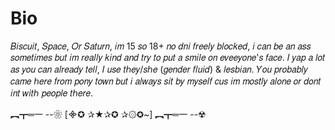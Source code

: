 # Bio
𝐵𝑖𝑠𝑐𝑢𝑖𝑡, 𝑆𝑝𝑎𝑐𝑒, 𝑂𝑟 𝑆𝑎𝑡𝑢𝑟𝑛, 𝑖𝑚 15 𝑠𝑜 18+ 𝑛𝑜 𝑑𝑛𝑖 𝑓𝑟𝑒𝑒𝑙𝑦 𝑏𝑙𝑜𝑐𝑘𝑒𝑑, 𝑖 𝑐𝑎𝑛 𝑏𝑒 𝑎𝑛 𝑎𝑠𝑠 𝑠𝑜𝑚𝑒𝑡𝑖𝑚𝑒𝑠 𝑏𝑢𝑡 𝑖𝑚 𝑟𝑒𝑎𝑙𝑙𝑦 𝑘𝑖𝑛𝑑 𝑎𝑛𝑑 𝑡𝑟𝑦 𝑡𝑜 𝑝𝑢𝑡 𝑎 𝑠𝑚𝑖𝑙𝑒 𝑜𝑛 𝑒𝑣𝑒𝑒𝑦𝑜𝑛𝑒'𝑠 𝑓𝑎𝑐𝑒. 𝐼 𝑦𝑎𝑝 𝑎 𝑙𝑜𝑡 𝑎𝑠 𝑦𝑜𝑢 𝑐𝑎𝑛 𝑎𝑙𝑟𝑒𝑎𝑑𝑦 𝑡𝑒𝑙𝑙, 𝐼 𝑢𝑠𝑒 𝑡ℎ𝑒𝑦/𝑠ℎ𝑒 (𝑔𝑒𝑛𝑑𝑒𝑟 𝑓𝑙𝑢𝑖𝑑) & 𝑙𝑒𝑠𝑏𝑖𝑎𝑛. 𝑌𝑜𝑢 𝑝𝑟𝑜𝑏𝑎𝑏𝑙𝑦 𝑐𝑎𝑚𝑒 ℎ𝑒𝑟𝑒 𝑓𝑟𝑜𝑚 𝑝𝑜𝑛𝑦 𝑡𝑜𝑤𝑛 𝑏𝑢𝑡 𝑖 𝑎𝑙𝑤𝑎𝑦𝑠 𝑠𝑖𝑡 𝑏𝑦 𝑚𝑦𝑠𝑒𝑙𝑓 𝑐𝑢𝑠 𝑖𝑚 𝑚𝑜𝑠𝑡𝑙𝑦 𝑎𝑙𝑜𝑛𝑒 𝑜𝑟 𝑑𝑜𝑛𝑡 𝑖𝑛𝑡 𝑤𝑖𝑡ℎ 𝑝𝑒𝑜𝑝𝑙𝑒 𝑡ℎ𝑒𝑟𝑒.

︻┳═一 --❀ [᯽✪ ✰★✰✪ ✰۞✪~] ︻┳═一 --☢